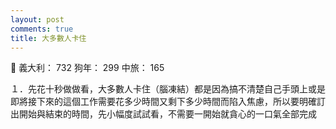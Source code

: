 ```yaml
---
layout: post
comments: true
title: 大多數人卡住
---
```


:pray: 義大利： 732 狗年： 299 中旅： 165


１．先花十秒做做看，大多數人卡住（腦凍結）都是因為搞不清楚自己手頭上或是即將接下來的這個工作需要花多少時間又剩下多少時間而陷入焦慮，所以要明確訂出開始與結束的時間，先小幅度試試看，不需要一開始就貪心的一口氣全部完成
